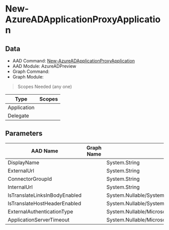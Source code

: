 # New-AzureADApplicationProxyApplication

> 

## Data

+ AAD Command: [New-AzureADApplicationProxyApplication](https://docs.microsoft.com/en-us/powershell/module/AzureADPreview/New-AzureADApplicationProxyApplication)
+ AAD Module: AzureADPreview
+ Graph Command: [](https://docs.microsoft.com/en-us/powershell/module//)
+ Graph Module: 

> Scopes Needed (any one)

|Type|Scopes|
|---|---|
|Application||
|Delegate||

## Parameters

|AAD Name|Graph Name|AAD Type|Graph Type|Infos|
|---|---|---|---|---|
|DisplayName||System.String|||
|ExternalUrl||System.String|||
|ConnectorGroupId||System.String|||
|InternalUrl||System.String|||
|IsTranslateLinksInBodyEnabled||System.Nullable/System.Boolean|||
|IsTranslateHostHeaderEnabled||System.Nullable/System.Boolean|||
|ExternalAuthenticationType||System.Nullable/Microsoft.Open.MSGraph.Model.ApplicationProxyApplicationObject+ExternalAuthenticationTypeEnum|||
|ApplicationServerTimeout||System.Nullable/Microsoft.Open.MSGraph.Model.ApplicationProxyApplicationObject+ApplicationServerTimeoutEnum|||


